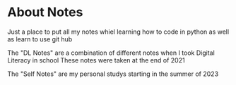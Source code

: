 # About Notes
Just a place to put all my notes whiel learning how to code in python as well as learn to use git hub

The "DL Notes" are a combination of different notes when I took Digital Literacy in school
These notes were taken at the end of 2021

The "Self Notes" are my personal studys starting in the summer of 2023